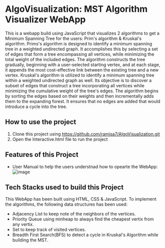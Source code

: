 # AlgoVisualization: MST Algorithm Visualizer WebApp

This is a webapp build using JavaScript that visualizes 2 algorithms to get a Minimum Spanning Tree for the users: Prim's algorithm & Kruskal's algorithm. 
Prims's algorithm is designed to identify a minimum spanning tree in a weighted undirected graph. It accomplishes this by selecting a set of edges that form a tree encompassing all vertices, while minimizing the total weight of the included edges. The algorithm constructs the tree gradually, beginning with a user-selected starting vertex, and at each stage, it appends the most cost-effective link between the existing tree and a new vertex. 
Kruskal's algorithm is utilized to identify a minimum spanning tree within a weighted undirected graph as well. Its objective is to discover a subset of edges that construct a tree incorporating all vertices while minimizing the cumulative weight of the tree's edges. The algorithm begins by sorting the edges based on their weights and then incrementally adds them to the expanding forest. It ensures that no edges are added that would introduce a cycle into the tree. 


## How to use the project
1. Clone this project using https://github.com/ramisa7/AlgoVisualization.git
2. Open the Interactive.html file to run the project 


## Features of this Project 
- User Manual to help the users understnad how to opearte the WebApp: 
![image](https://github.com/ramisa7/AlgoVisualization/assets/92804590/bb660751-9d1b-42b6-b897-216ea4e6e4ad)



## Tech Stacks used to build this Project 

This WebApp has been built using HTML, CSS & JavaScript. 
To implement the algorithms, the following data structures has been used: 
- Adjacency List to keep note of the neighbors of the vertices.
- Priority Queue using minheap to always find the cheapest vertix from any vertix.
- Set to keep track of visited vertices.
- Breadth First Search(BFS) to detect a cycle in Kruskal's Algorithm while building the MST. 
